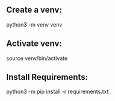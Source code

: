 ## Create a venv:

python3 -m venv venv

## Activate venv:

source venv/bin/activate

## Install Requirements:

python3 -m pip install -r requirements.txt